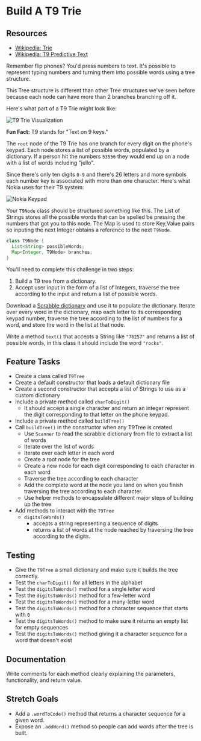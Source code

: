 # Build A T9 Trie

## Resources
* [Wikipedia: Trie](https://en.wikipedia.org/wiki/Trie)
* [Wikipedia: T9 Predictive Text](https://en.wikipedia.org/wiki/T9_(predictive_text))

Remember flip phones? You'd press numbers to text. It's possible to represent
typing numbers and turning them into possible words using a tree structure.

This Tree structure is different than other Tree structures we've seen before
because each node can have more than 2 branches branching off it.

Here's what part of a T9 Trie might look like:

![T9 Trie Visualization](imgs/t9-trie.jpg)

**Fun Fact:** T9 stands for "Text on 9 keys."

The `root` node of the T9 Trie has one branch for every digit on the phone's
keypad. Each node stores a list of possible words, populated by a dictionary.
If a person hit the numbers `53556` they would end up on a node with a list
of words including "jello".

Since there's only ten digits `0-9` and there's 26 letters and more symbols
each number key is associated with more than one character. Here's what Nokia
uses for their T9 system:

![Nokia Keypad](imgs/nokia-keypad.png)

Your `T9Node` class should be structured something like this. The List of
Strings stores all the possible words that can be spelled be pressing the
numbers that got you to this node. The Map is used to store Key,Value pairs
so inputing the next Integer obtains a reference to the next `T9Node`.

```java
class T9Node {
  List<String> possibleWords;
  Map<Integer, T9Node> branches;
}
```

You'll need to complete this challenge in two steps:
1. Build a T9 tree from a dictionary.
2. Accept user input in the form of a list of Integers, traverse the tree
   according to the input and return a list of possible words.

Download a [Scrabble dictionary](https://raw.githubusercontent.com/zeisler/scrabble/master/db/dictionary.csv)
and use it to populate the dictionary. Iterate over every word in the dictionary,
map each letter to its corresponding keypad number, traverse the tree according
to the list of numbers for a word, and store the word in the list at that node.

Write a method `text()` that accepts a String like `"76257"` and returns a list
of possible words, in this class it should include the word `"rocks"`.

## Feature Tasks
* Create a class called `T9Tree`
* Create a default constructor that loads a default dictionary file
* Create a second constructor that accepts a list of Strings to use
  as a custom dictionary
* Include a private method called `charToDigit()`
  * It should accept a single character and return an integer represent the
    digit corresponding to that letter on the phone keypad.
* Include a private method called `buildTree()`
* Call `buildTree()` in the constructor when any T9Tree is created
  * Use `Scanner` to read the scrabble dictionary from file to extract a list
    of words
  * Iterate over the list of words
  * Iterate over each letter in each word
  * Create a root node for the tree
  * Create a new node for each digit corresponding to each character in each
    word
  * Traverse the tree according to each character
  * Add the complete word at the node you land on when you finish traversing
    the tree according to each character.
  * Use helper methods to encapsulate different major steps of building up the
    tree
* Add methods to interact with the `T9Tree`
  * `digitsToWords()`
    * accepts a string representing a sequence of digits
    * returns a list of words at the node reached by traversing the tree
      according to the digits.

## Testing
* Give the `T9Tree` a small dictionary and make sure it builds the tree
  correctly.
* Test the `charToDigit()` for all letters in the alphabet
* Test the `digitsToWords()` method for a single letter word
* Test the `digitsToWords()` method for a few-letter word
* Test the `digitsToWords()` method for a many-letter word
* Test the `digitsToWords()` method for a character sequence that starts with `0`
* Test the `digitsToWords()` method to make sure it returns an empty list for
  empty sequences
* Test the `digitsToWords()` method giving it a character sequence for a word
  that doesn't exist


## Documentation
Write comments for each method clearly explaining the parameters,
functionality, and return value.

## Stretch Goals
* Add a `.wordToCode()` method that returns a character sequence for a given
  word.
* Expose an `.addWord()` method so people can add words after the tree is built.
